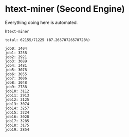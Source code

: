 # htext-miner (Second Engine)

Everything doing here is automated.

```
htext-miner

total: 62155/71225 (87.26570726570728%)

job0: 3404
job1: 3238
job2: 2921
job3: 3089
job4: 3481
job5: 3078
job6: 3055
job7: 3006
job8: 3048
job9: 2788
job10: 3112
job11: 2913
job12: 3125
job13: 3074
job14: 3257
job15: 3224
job16: 3028
job17: 3285
job18: 3175
job19: 2854
```